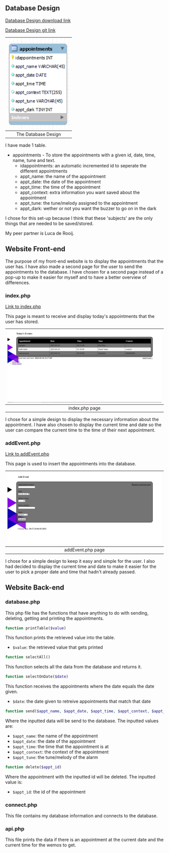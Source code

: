 ## Database Design
[Database Design download link](./database_design/IoT_orenda_database_design.sql)

[Database Design git link](https://gitlab.fdmci.hva.nl/IoT/2022-2023-feb-jun/individual-project/iot-orenda/-/blob/main/docs/database_design/IoT_orenda_database_design.sql)

|![Database Design](./images/database_designV2.PNG)|
|:--:|
|The Database Design|

I have made 1 table.

- appointments - To store the appointments with a given id, date, time, name, tune and text.
    - idappointments: an automatic incremented id to seperate the different appointments
    - appt_name: the name of the appointment
    - appt_date: the date of the appointment
    - appt_time: the time of the appointment
    - appt_context: extra information you want saved about the appointment
    - appt_tune: the tune/melody assigned to the appointment
    - appt_dark: wether or not you want the buzzer to go on in the dark

I chose for this set-up because I think that these 'subjects' are the only things that are needed to be saved/stored.

My peer partner is Luca de Rooij.

## Website Front-end
The purpose of my front-end website is to display the appointments that the user has.
I have also made a second page for the user to send the appointments to the database. I have chosen for a second page instead of a pop-up to make it easier for myself and to have a better overview of differences.

### index.php
[Link to index.php](https://gitlab.fdmci.hva.nl/IoT/2022-2023-feb-jun/individual-project/iot-orenda/-/blob/main/docker/web/index.php)

This page is meant to receive and display today's appointments that the user has stored.

|![index.php](./images/indexPageV1.2.PNG)|
|:--:|
|index.php page|

I chose for a simple design to display the necessary information about the appointment.
I have also chosen to display the current time and date so the user can compare the current time to the time of their next appointment.

### addEvent.php
[Link to addEvent.php](https://gitlab.fdmci.hva.nl/IoT/2022-2023-feb-jun/individual-project/iot-orenda/-/blob/main/docker/web/addEvent.php)

This page is used to insert the appointments into the database.

|![addEvent.php](./images/addEventPage.PNG)|
|:--:|
|addEvent.php page|

I chose for a simple design to keep it easy and simple for the user.
I also had decided to display the current time and date to make it easier for the user to pick a proper date and time that hadn't already passed.

## Website Back-end

### database.php
This php file has the functions that have anything to do with sending, deleting, getting and printing the appointments.

```php
function printTable($value)
```

This function prints the retrieved value into the table.

- ```$value```: the retrieved value that gets printed

```php
function selectAll()
```

This function selects all the data from the database and returns it.

```php
function selectOnDate($date)
```

This function receives the appointments where the date equals the date given.

- ```$date```: the date given to retreive appointments that match that date

```php
function send($appt_name, $appt_date, $appt_time, $appt_context, $appt_tune)
```

Where the inputted data will be send to the database. 
The inputted values are:

- ```$appt_name```: the name of the appointment
- ```$appt_date```: the date of the appointment
- ```$appt_time```: the time that the appointment is at
- ```$appt_context```: the context of the appointment 
- ```$appt_tune```: the tune/melody of the alarm

```php
function delete($appt_id)
```

Where the appointment with the inputted id will be deleted.
The inputted value is:

- ```$appt_id```: the id of the appointment

### connect.php
This file contains my database information and connects to the database.

### api.php
This file prints the data if there is an appointment at the current date and the current time for the wemos to get.